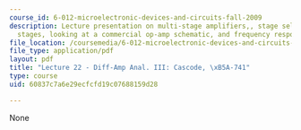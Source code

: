 ```yaml
---
course_id: 6-012-microelectronic-devices-and-circuits-fall-2009
description: Lecture presentation on multi-stage amplifiers,, stage selection, speciality
  stages, looking at a commercial op-amp schematic, and frequency response.
file_location: /coursemedia/6-012-microelectronic-devices-and-circuits-fall-2009/60837c7a6e29ecfcfd19c07688159d28_MIT6_012F09_lec22.pdf
file_type: application/pdf
layout: pdf
title: "Lecture 22 - Diff-Amp Anal. III: Cascode, \xB5A-741"
type: course
uid: 60837c7a6e29ecfcfd19c07688159d28

---
```

None